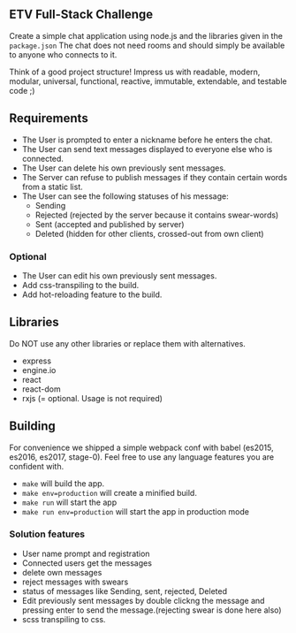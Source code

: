 ETV Full-Stack Challenge
-----------------------

Create a simple chat application using node.js and the libraries given in the `package.json`
The chat does not need rooms and should simply be available to anyone who connects to it.

Think of a good project structure!
Impress us with readable, modern, modular, universal, functional, reactive, immutable, extendable, and testable code ;)


## Requirements

- The User is prompted to enter a nickname before he enters the chat.
- The User can send text messages displayed to everyone else who is connected.
- The User can delete his own previously sent messages.
- The Server can refuse to publish messages if they contain certain words from a static list.
- The User can see the following statuses of his message:
    - Sending
    - Rejected (rejected by the server because it contains swear-words)
    - Sent (accepted and published by server)
    - Deleted (hidden for other clients, crossed-out from own client)


### Optional

- The User can edit his own previously sent messages.
- Add css-transpiling to the build.
- Add hot-reloading feature to the build.


## Libraries

Do NOT use any other libraries or replace them with alternatives.

- express
- engine.io
- react
- react-dom
- rxjs (= optional. Usage is not required)


## Building

For convenience we shipped a simple webpack conf with babel (es2015, es2016, es2017, stage-0).
Feel free to use any language features you are confident with.

- `make` will build the app.
- `make env=production` will create a minified build.
- `make run` will start the app
- `make run env=production` will start the app in production mode


### Solution features

- User name prompt and registration
- Connected users get the messages
- delete own messages
- reject messages with swears
- status of messages like Sending, sent, rejected, Deleted
- Edit previously sent messages by double clickng the message and pressing enter to send the message.(rejecting swear is done here also)
- scss transpiling to css.